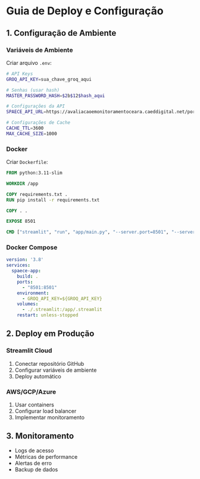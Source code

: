 # Guia de Deploy e Configuração

## 1. Configuração de Ambiente

### Variáveis de Ambiente
Criar arquivo `.env`:

```bash
# API Keys
GROQ_API_KEY=sua_chave_groq_aqui

# Senhas (usar hash)
MASTER_PASSWORD_HASH=$2b$12$hash_aqui

# Configurações da API
SPAECE_API_URL=https://avaliacaoemonitoramentoceara.caeddigital.net/portal/functions/getDadosResultado

# Configurações de Cache
CACHE_TTL=3600
MAX_CACHE_SIZE=1000
```

### Docker
Criar `Dockerfile`:

```dockerfile
FROM python:3.11-slim

WORKDIR /app

COPY requirements.txt .
RUN pip install -r requirements.txt

COPY . .

EXPOSE 8501

CMD ["streamlit", "run", "app/main.py", "--server.port=8501", "--server.address=0.0.0.0"]
```

### Docker Compose
```yaml
version: '3.8'
services:
  spaece-app:
    build: .
    ports:
      - "8501:8501"
    environment:
      - GROQ_API_KEY=${GROQ_API_KEY}
    volumes:
      - ./.streamlit:/app/.streamlit
    restart: unless-stopped
```

## 2. Deploy em Produção

### Streamlit Cloud
1. Conectar repositório GitHub
2. Configurar variáveis de ambiente
3. Deploy automático

### AWS/GCP/Azure
1. Usar containers
2. Configurar load balancer
3. Implementar monitoramento

## 3. Monitoramento
- Logs de acesso
- Métricas de performance
- Alertas de erro
- Backup de dados
